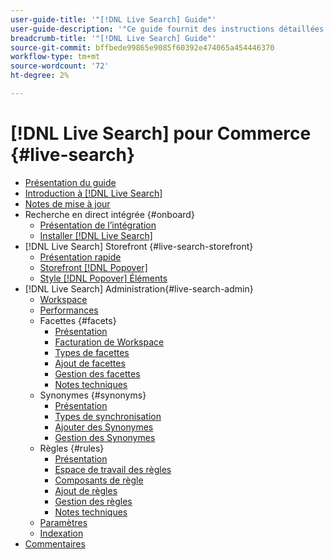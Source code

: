 ```yaml
---
user-guide-title: '"[!DNL Live Search] Guide"'
user-guide-description: '"Ce guide fournit des instructions détaillées sur l’utilisation de [!DNL Live Search] d’Adobe Commerce."'
breadcrumb-title: '"[!DNL Live Search] Guide"'
source-git-commit: bffbede99865e9085f60392e474065a454446370
workflow-type: tm+mt
source-wordcount: '72'
ht-degree: 2%

---
```


# [!DNL Live Search] pour Commerce {#live-search}

- [Présentation du guide](guide-overview.md)
- [Introduction à [!DNL Live Search]](overview.md)
- [Notes de mise à jour](release-notes.md)
- Recherche en direct intégrée {#onboard}
   - [Présentation de l’intégration](onboarding-overview.md)
   - [Installer [!DNL Live Search]](install.md)
- [!DNL Live Search] Storefront {#live-search-storefront}
   - [Présentation rapide](quick-tour.md)
   - [Storefront [!DNL Popover]](storefront-popover.md)
   - [Style [!DNL Popover] Éléments](storefront-popover-styling.md)
- [!DNL Live Search] Administration{#live-search-admin}
   - [Workspace](workspace.md)
   - [Performances](performance.md)
   - Facettes {#facets}
      - [Présentation](facets.md)
      - [Facturation de Workspace](faceting-workspace.md)
      - [Types de facettes](facets-type.md)
      - [Ajout de facettes](facets-add.md)
      - [Gestion des facettes](facets-manage.md)
      - [Notes techniques](facet-technical-notes.md)
   - Synonymes {#synonyms}
      - [Présentation](synonyms.md)
      - [Types de synchronisation](synonyms-type.md)
      - [Ajouter des Synonymes](synonyms-add.md)
      - [Gestion des Synonymes](synonyms-manage.md)
   - Règles {#rules}
      - [Présentation](rules.md)
      - [Espace de travail des règles](rules-workspace.md)
      - [Composants de règle](rule-components.md)
      - [Ajout de règles](rules-add.md)
      - [Gestion des règles](rules-manage.md)
      - [Notes techniques](rule-technical-notes.md)
   - [Paramètres](settings.md)
   - [Indexation](indexing.md)
- [Commentaires](feedback.md)